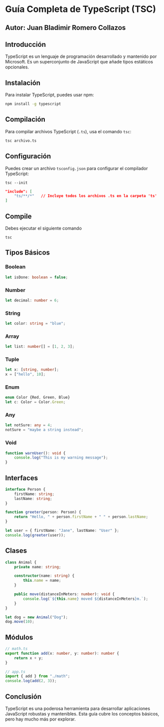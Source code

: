 # Guía Completa de TypeScript (TSC)

## Autor: Juan Bladimir Romero Collazos

## Introducción
TypeScript es un lenguaje de programación desarrollado y mantenido por Microsoft. Es un superconjunto de JavaScript que añade tipos estáticos opcionales.

## Instalación
Para instalar TypeScript, puedes usar npm:
```bash
npm install -g typescript
```

## Compilación
Para compilar archivos TypeScript (`.ts`), usa el comando `tsc`:
```bash
tsc archivo.ts
```

## Configuración
Puedes crear un archivo `tsconfig.json` para configurar el compilador TypeScript:

```shell
tsc --init
```

```json
"include": [
    "ts/**/*"   // Incluye todos los archivos .ts en la carpeta 'ts'
]
```

## Compile
Debes ejecutar el siguiente comando

```shell
tsc
```

## Tipos Básicos
### Boolean
```typescript
let isDone: boolean = false;
```

### Number
```typescript
let decimal: number = 6;
```

### String
```typescript
let color: string = "blue";
```

### Array
```typescript
let list: number[] = [1, 2, 3];
```

### Tuple
```typescript
let x: [string, number];
x = ["hello", 10];
```

### Enum
```typescript
enum Color {Red, Green, Blue}
let c: Color = Color.Green;
```

### Any
```typescript
let notSure: any = 4;
notSure = "maybe a string instead";
```

### Void
```typescript
function warnUser(): void {
    console.log("This is my warning message");
}
```

## Interfaces
```typescript
interface Person {
    firstName: string;
    lastName: string;
}

function greeter(person: Person) {
    return "Hello, " + person.firstName + " " + person.lastName;
}

let user = { firstName: "Jane", lastName: "User" };
console.log(greeter(user));
```

## Clases
```typescript
class Animal {
    private name: string;

    constructor(name: string) {
        this.name = name;
    }

    public move(distanceInMeters: number): void {
        console.log(`${this.name} moved ${distanceInMeters}m.`);
    }
}

let dog = new Animal("Dog");
dog.move(10);
```

## Módulos
```typescript
// math.ts
export function add(x: number, y: number): number {
    return x + y;
}

// app.ts
import { add } from "./math";
console.log(add(2, 3));
```

## Conclusión
TypeScript es una poderosa herramienta para desarrollar aplicaciones JavaScript robustas y mantenibles. Esta guía cubre los conceptos básicos, pero hay mucho más por explorar.
